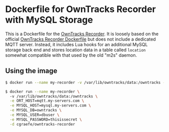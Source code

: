 # Dockerfile for OwnTracks Recorder with MySQL Storage

This is a Dockerfile for the [OwnTracks Recorder](https://github.com/owntracks/recorder). 
It is loosely based on the official [OwnTracks Recorder Dockerfile](https://github.com/owntracks/recorderd) 
but does not include a dedicated MQTT server. Instead, it includes Lua hooks for an additional MySQL 
storage back end and stores location data in a table called `location` somewhat compatible with that used 
by the old "m2s" daemon.

## Using the image

```sh
$ docker run --name my-recorder -v /var/lib/owntracks/data:/owntracks -d cgraefe/owntracks-recorder
```

```sh
$ docker run --name my-recorder \ 
  -v /var/lib/owntracks/data:/owntracks \
  -e ORT_HOST=mqtt.my-servers.com \
  -e MYSQL_HOST=mysql.my-servers.com \
  -e MYSQL_DB=owntracks \
  -e MYSQL_USER=dbuser \
  -e MYSQL_PASSWORD=thisissecret \
  -d cgraefe/owntracks-recorder
```
